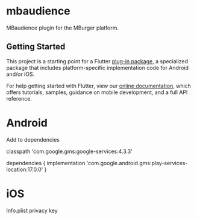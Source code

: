# mbaudience

MBaudience plugin for the MBurger platform.

## Getting Started

This project is a starting point for a Flutter
[plug-in package](https://flutter.dev/developing-packages/),
a specialized package that includes platform-specific implementation code for
Android and/or iOS.

For help getting started with Flutter, view our
[online documentation](https://flutter.dev/docs), which offers tutorials,
samples, guidance on mobile development, and a full API reference.

# Android

Add to dependencies

classpath 'com.google.gms:google-services:4.3.3'

dependencies {
    implementation 'com.google.android.gms:play-services-location:17.0.0'
}

# iOS

Info.plist privacy key